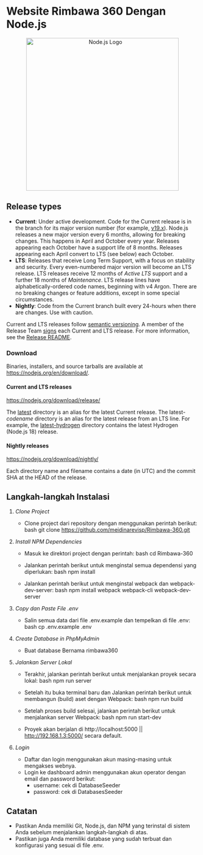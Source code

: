 # Website Rimbawa 360 Dengan Node.js
<p align="center"><a href="https://nodejs.org/en" target="_blank"><img src="https://www.vectorlogo.zone/logos/nodejs/nodejs-ar21.svg" width="400" alt="Node.js Logo"></a></p>

## Release types

* **Current**: Under active development. Code for the Current release is in the
  branch for its major version number (for example,
  [v19.x](https://github.com/nodejs/node/tree/v19.x)). Node.js releases a new
  major version every 6 months, allowing for breaking changes. This happens in
  April and October every year. Releases appearing each October have a support
  life of 8 months. Releases appearing each April convert to LTS (see below)
  each October.
* **LTS**: Releases that receive Long Term Support, with a focus on stability
  and security. Every even-numbered major version will become an LTS release.
  LTS releases receive 12 months of _Active LTS_ support and a further 18 months
  of _Maintenance_. LTS release lines have alphabetically-ordered code names,
  beginning with v4 Argon. There are no breaking changes or feature additions,
  except in some special circumstances.
* **Nightly**: Code from the Current branch built every 24-hours when there are
  changes. Use with caution.

Current and LTS releases follow [semantic versioning](https://semver.org). A
member of the Release Team [signs](#release-keys) each Current and LTS release.
For more information, see the
[Release README](https://github.com/nodejs/Release#readme).

### Download

Binaries, installers, and source tarballs are available at
<https://nodejs.org/en/download/>.

#### Current and LTS releases

<https://nodejs.org/download/release/>

The [latest](https://nodejs.org/download/release/latest/) directory is an
alias for the latest Current release. The latest-_codename_ directory is an
alias for the latest release from an LTS line. For example, the
[latest-hydrogen](https://nodejs.org/download/release/latest-hydrogen/)
directory contains the latest Hydrogen (Node.js 18) release.

#### Nightly releases

<https://nodejs.org/download/nightly/>

Each directory name and filename contains a date (in UTC) and the commit
SHA at the HEAD of the release.


## Langkah-langkah Instalasi

1. *Clone Project*

    - Clone project dari repository dengan menggunakan perintah berikut:
        bash
        git clone https://github.com/meidinarevisp/Rimbawa-360.git
        
        
2. *Install NPM Dependencies*
    - Masuk ke direktori project dengan perintah:
	bash
	cd Rimbawa-360

    - Jalankan perintah berikut untuk menginstal semua dependensi yang diperlukan:
        bash
        npm install

    - Jalankan perintah berikut untuk menginstal webpack dan webpack-dev-server:
	bash
	npm install webpack webpack-cli webpack-dev-server
        

3. *Copy dan Paste File .env*

    - Salin semua data dari file .env.example dan tempelkan di file .env:
        bash
        cp .env.example .env
        
        
4. *Create Database in PhpMyAdmin*

    - Buat database Bernama rimbawa360
                      

5. *Jalankan Server Lokal*
    - Terakhir, jalankan perintah berikut untuk menjalankan proyek secara lokal:
        bash
        npm run server
        
   - Setelah itu buka terminal baru dan Jalankan perintah berikut untuk membangun (build) aset dengan Webpack:
        bash
        npm run build
   - Setelah proses build selesai, jalankan perintah berikut untuk menjalankan server Webpack:
        bash
        npm run start-dev
        
    - Proyek akan berjalan di http://localhost:5000 || http://192.168.1.3:5000/ secara default.

6. *Login*
    - Daftar dan login menggunakan akun masing-masing untuk mengakses webnya.
    - Login ke dashboard admin menggunakan akun operator dengan email dan password berikut:
        - username: cek di DatabaseSeeder
        - password: cek di DatabasesSeeder
## Catatan

-   Pastikan Anda memiliki Git, Node.js, dan NPM yang terinstal di sistem Anda sebelum menjalankan langkah-langkah di atas.
-   Pastikan juga Anda memiliki database yang sudah terbuat dan konfigurasi yang sesuai di file .env.
